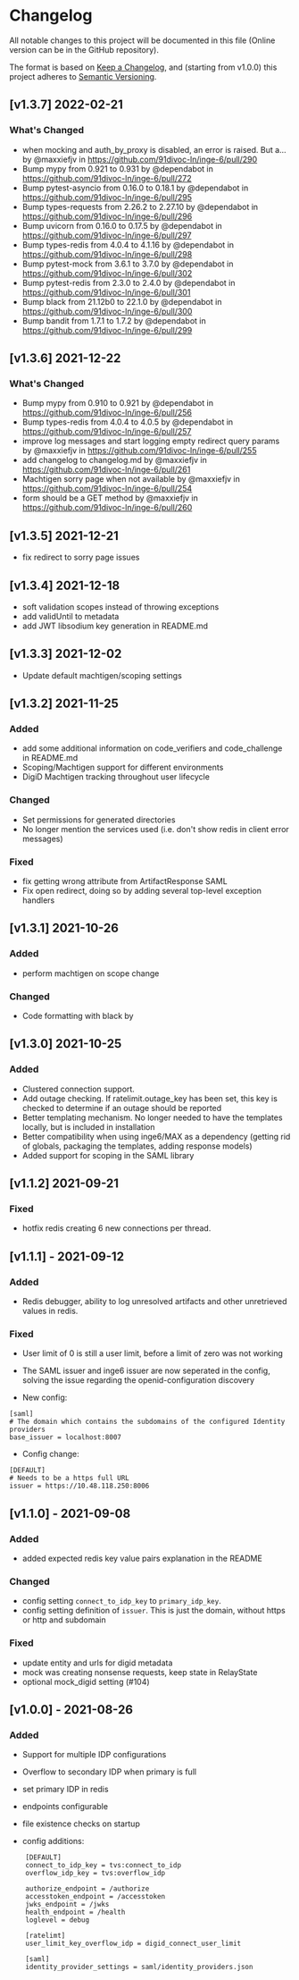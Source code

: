 # Changelog

All notable changes to this project will be documented in this file (Online version can be in the GitHub repository).

The format is based on [Keep a Changelog](https://keepachangelog.com/en/1.0.0/),
and (starting from v1.0.0) this project adheres to [Semantic Versioning](https://semver.org/spec/v2.0.0.html).

## [v1.3.7] 2022-02-21

### What's Changed

- when mocking and auth_by_proxy is disabled, an error is raised. But a… by @maxxiefjv in <https://github.com/91divoc-ln/inge-6/pull/290>
- Bump mypy from 0.921 to 0.931 by @dependabot in <https://github.com/91divoc-ln/inge-6/pull/272>
- Bump pytest-asyncio from 0.16.0 to 0.18.1 by @dependabot in <https://github.com/91divoc-ln/inge-6/pull/295>
- Bump types-requests from 2.26.2 to 2.27.10 by @dependabot in <https://github.com/91divoc-ln/inge-6/pull/296>
- Bump uvicorn from 0.16.0 to 0.17.5 by @dependabot in <https://github.com/91divoc-ln/inge-6/pull/297>
- Bump types-redis from 4.0.4 to 4.1.16 by @dependabot in <https://github.com/91divoc-ln/inge-6/pull/298>
- Bump pytest-mock from 3.6.1 to 3.7.0 by @dependabot in <https://github.com/91divoc-ln/inge-6/pull/302>
- Bump pytest-redis from 2.3.0 to 2.4.0 by @dependabot in <https://github.com/91divoc-ln/inge-6/pull/301>
- Bump black from 21.12b0 to 22.1.0 by @dependabot in <https://github.com/91divoc-ln/inge-6/pull/300>
- Bump bandit from 1.7.1 to 1.7.2 by @dependabot in <https://github.com/91divoc-ln/inge-6/pull/299>

## [v1.3.6] 2021-12-22

### What's Changed

- Bump mypy from 0.910 to 0.921 by @dependabot in <https://github.com/91divoc-ln/inge-6/pull/256>
- Bump types-redis from 4.0.4 to 4.0.5 by @dependabot in <https://github.com/91divoc-ln/inge-6/pull/257>
- improve log messages and start logging empty redirect query params by @maxxiefjv in <https://github.com/91divoc-ln/inge-6/pull/255>
- add changelog to changelog.md by @maxxiefjv in <https://github.com/91divoc-ln/inge-6/pull/261>
- Machtigen sorry page when not available by @maxxiefjv in <https://github.com/91divoc-ln/inge-6/pull/254>
- form should be a GET method by @maxxiefjv in <https://github.com/91divoc-ln/inge-6/pull/260>

## [v1.3.5] 2021-12-21

- fix redirect to sorry page issues

## [v1.3.4] 2021-12-18

- soft validation scopes instead of throwing exceptions
- add validUntil to metadata
- add JWT libsodium key generation in README.md

## [v1.3.3] 2021-12-02

- Update default machtigen/scoping settings

## [v1.3.2] 2021-11-25

### Added

- add some additional information on code_verifiers and code_challenge in README.md
- Scoping/Machtigen support for different environments
- DigiD Machtigen tracking throughout user lifecycle

### Changed

- Set permissions for generated directories
- No longer mention the services used (i.e. don't show redis in client error messages)

### Fixed

- fix getting wrong attribute from ArtifactResponse SAML
- Fix open redirect, doing so by adding several top-level exception handlers

## [v1.3.1] 2021-10-26

### Added

- perform machtigen on scope change

### Changed

- Code formatting with black by

## [v1.3.0] 2021-10-25

### Added

- Clustered connection support.
- Add outage checking. If ratelimit.outage_key has been set, this key is checked to determine if an outage should be reported
- Better templating mechanism. No longer needed to have the templates locally, but is included in installation
- Better compatibility when using inge6/MAX as a dependency (getting rid of globals, packaging the templates, adding response models)
- Added support for scoping in the SAML library

## [v1.1.2] 2021-09-21

### Fixed

- hotfix redis creating 6 new connections per thread.

## [v1.1.1] - 2021-09-12

### Added

- Redis debugger, ability to log unresolved artifacts and other unretrieved values in redis.

### Fixed

- User limit of 0 is still a user limit, before a limit of zero was not working
- The SAML issuer and inge6 issuer are now seperated in the config, solving the issue regarding the openid-configuration discovery

- New config:

```text
[saml]
# The domain which contains the subdomains of the configured Identity providers
base_issuer = localhost:8007
```

- Config change:

```text
[DEFAULT]
# Needs to be a https full URL
issuer = https://10.48.118.250:8006
```

## [v1.1.0] - 2021-09-08

### Added

- added expected redis key value pairs explanation in the README

### Changed

- config setting `connect_to_idp_key` to `primary_idp_key`.
- config setting definition of `issuer`. This is just the domain, without https or http and subdomain

### Fixed

- update entity and urls for digid metadata
- mock was creating nonsense requests, keep state in RelayState
- optional mock_digid setting (#104)

## [v1.0.0] - 2021-08-26

### Added

- Support for multiple IDP configurations
- Overflow to secondary IDP when primary is full
- set primary IDP in redis
- endpoints configurable
- file existence checks on startup

- config additions:

```text
    [DEFAULT]
    connect_to_idp_key = tvs:connect_to_idp
    overflow_idp_key = tvs:overflow_idp

    authorize_endpoint = /authorize
    accesstoken_endpoint = /accesstoken
    jwks_endpoint = /jwks
    health_endpoint = /health
    loglevel = debug

    [ratelimt]
    user_limit_key_overflow_idp = digid_connect_user_limit

    [saml]
    identity_provider_settings = saml/identity_providers.json
```
